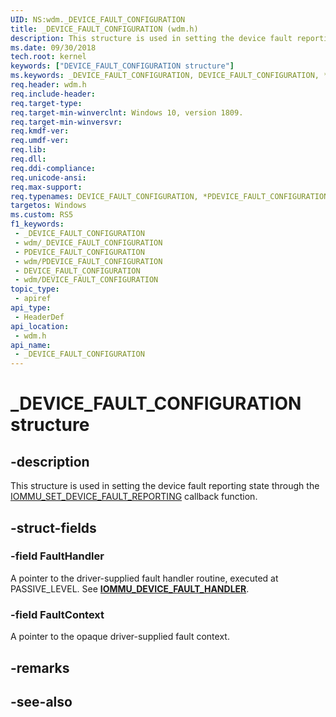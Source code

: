 ```yaml
---
UID: NS:wdm._DEVICE_FAULT_CONFIGURATION
title: _DEVICE_FAULT_CONFIGURATION (wdm.h)
description: This structure is used in setting the device fault reporting state
ms.date: 09/30/2018
tech.root: kernel
keywords: ["DEVICE_FAULT_CONFIGURATION structure"]
ms.keywords: _DEVICE_FAULT_CONFIGURATION, DEVICE_FAULT_CONFIGURATION, *PDEVICE_FAULT_CONFIGURATION,
req.header: wdm.h
req.include-header: 
req.target-type: 
req.target-min-winverclnt: Windows 10, version 1809.
req.target-min-winversvr: 
req.kmdf-ver: 
req.umdf-ver: 
req.lib: 
req.dll: 
req.ddi-compliance: 
req.unicode-ansi: 
req.max-support: 
req.typenames: DEVICE_FAULT_CONFIGURATION, *PDEVICE_FAULT_CONFIGURATION
targetos: Windows
ms.custom: RS5
f1_keywords:
 - _DEVICE_FAULT_CONFIGURATION
 - wdm/_DEVICE_FAULT_CONFIGURATION
 - PDEVICE_FAULT_CONFIGURATION
 - wdm/PDEVICE_FAULT_CONFIGURATION
 - DEVICE_FAULT_CONFIGURATION
 - wdm/DEVICE_FAULT_CONFIGURATION
topic_type:
 - apiref
api_type:
 - HeaderDef
api_location:
 - wdm.h
api_name:
 - _DEVICE_FAULT_CONFIGURATION
---
```


# _DEVICE_FAULT_CONFIGURATION structure


## -description

This structure is used in setting the device fault reporting state through the [IOMMU_SET_DEVICE_FAULT_REPORTING](nc-wdm-iommu_set_device_fault_reporting.md) callback function.

## -struct-fields

### -field FaultHandler

A pointer to the driver-supplied fault handler routine, executed at PASSIVE_LEVEL. See [**IOMMU_DEVICE_FAULT_HANDLER**](nc-wdm-iommu_device_fault_handler.md).

### -field FaultContext

A pointer to the opaque driver-supplied fault context.

## -remarks

## -see-also

